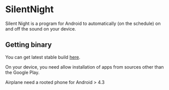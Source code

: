 SilentNight
===========
Silent Night is a program for Android to automatically (on the schedule) on and off the sound on your device.

Getting binary
-----------
You can get latest stable build [here](https://play.google.com/store/apps/details?id=ru.neverdark.silentnight).

On your device, you need allow installation of apps from sources other than the Google Play.

Airplane need a rooted phone for Android > 4.3
